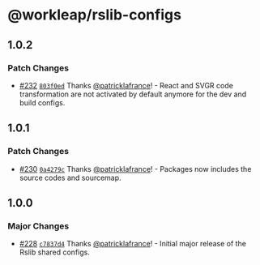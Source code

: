 # @workleap/rslib-configs

## 1.0.2

### Patch Changes

- [#232](https://github.com/gsoft-inc/wl-web-configs/pull/232) [`803f0ed`](https://github.com/gsoft-inc/wl-web-configs/commit/803f0edef6dc2c0525e1522d209c517e0e119da6) Thanks [@patricklafrance](https://github.com/patricklafrance)! - React and SVGR code transformation are not activated by default anymore for the dev and build configs.

## 1.0.1

### Patch Changes

- [#230](https://github.com/gsoft-inc/wl-web-configs/pull/230) [`0a4279c`](https://github.com/gsoft-inc/wl-web-configs/commit/0a4279c40b7c2ea76c7e1884a8e2fd744ca9b7c1) Thanks [@patricklafrance](https://github.com/patricklafrance)! - Packages now includes the source codes and sourcemap.

## 1.0.0

### Major Changes

- [#228](https://github.com/gsoft-inc/wl-web-configs/pull/228) [`c7837d4`](https://github.com/gsoft-inc/wl-web-configs/commit/c7837d4406c42412a02270e4ff3e0e51157a1ed1) Thanks [@patricklafrance](https://github.com/patricklafrance)! - Initial major release of the Rslib shared configs.
